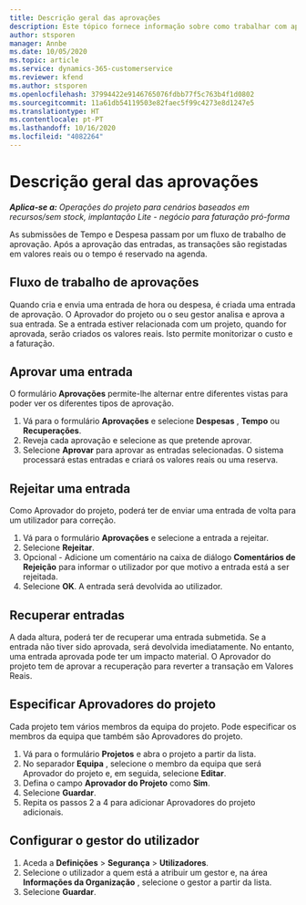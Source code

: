 ```yaml
---
title: Descrição geral das aprovações
description: Este tópico fornece informação sobre como trabalhar com aprovações no Project Operations.
author: stsporen
manager: Annbe
ms.date: 10/05/2020
ms.topic: article
ms.service: dynamics-365-customerservice
ms.reviewer: kfend
ms.author: stsporen
ms.openlocfilehash: 37994422e9146765076fdbb77f5c763b4f1d0802
ms.sourcegitcommit: 11a61db54119503e82faec5f99c4273e8d1247e5
ms.translationtype: HT
ms.contentlocale: pt-PT
ms.lasthandoff: 10/16/2020
ms.locfileid: "4082264"
---
```

# <a name="approvals-overview"></a>Descrição geral das aprovações

_**Aplica-se a:** Operações do projeto para cenários baseados em recursos/sem stock, implantação Lite - negócio para faturação pró-forma_

As submissões de Tempo e Despesa passam por um fluxo de trabalho de aprovação. Após a aprovação das entradas, as transações são registadas em valores reais ou o tempo é reservado na agenda.

## <a name="approvals-workflow"></a>Fluxo de trabalho de aprovações
Quando cria e envia uma entrada de hora ou despesa, é criada uma entrada de aprovação. O Aprovador do projeto ou o seu gestor analisa e aprova a sua entrada. Se a entrada estiver relacionada com um projeto, quando for aprovada, serão criados os valores reais. Isto permite monitorizar o custo e a faturação. 

## <a name="approve-an-entry"></a>Aprovar uma entrada
O formulário **Aprovações** permite-lhe alternar entre diferentes vistas para poder ver os diferentes tipos de aprovação.
  
1. Vá para o formulário **Aprovações** e selecione **Despesas** , **Tempo** ou **Recuperações**.
2. Reveja cada aprovação e selecione as que pretende aprovar.
3. Selecione **Aprovar** para aprovar as entradas selecionadas.
O sistema processará estas entradas e criará os valores reais ou uma reserva.

## <a name="reject-an-entry"></a>Rejeitar uma entrada
Como Aprovador do projeto, poderá ter de enviar uma entrada de volta para um utilizador para correção.
  
1. Vá para o formulário **Aprovações** e selecione a entrada a rejeitar. 
2. Selecione **Rejeitar**.
3. Opcional - Adicione um comentário na caixa de diálogo **Comentários de Rejeição** para informar o utilizador por que motivo a entrada está a ser rejeitada.
4. Selecione **OK**. A entrada será devolvida ao utilizador.
  
## <a name="recall-entries"></a>Recuperar entradas
A dada altura, poderá ter de recuperar uma entrada submetida. Se a entrada não tiver sido aprovada, será devolvida imediatamente. No entanto, uma entrada aprovada pode ter um impacto material. O Aprovador do projeto tem de aprovar a recuperação para reverter a transação em Valores Reais.

## <a name="specify-project-approvers"></a>Especificar Aprovadores do projeto
Cada projeto tem vários membros da equipa do projeto. Pode especificar os membros da equipa que também são Aprovadores do projeto.

1. Vá para o formulário **Projetos** e abra o projeto a partir da lista.
2. No separador **Equipa** , selecione o membro da equipa que será Aprovador do projeto e, em seguida, selecione **Editar**.
3. Defina o campo **Aprovador do Projeto** como **Sim**.
4. Selecione **Guardar**.
5. Repita os passos 2 a 4 para adicionar Aprovadores do projeto adicionais.

## <a name="configure-the-users-manager"></a>Configurar o gestor do utilizador

1. Aceda a **Definições** > **Segurança** > **Utilizadores**.
2. Selecione o utilizador a quem está a atribuir um gestor e, na área **Informações da Organização** , selecione o gestor a partir da lista. 
3. Selecione **Guardar**.



